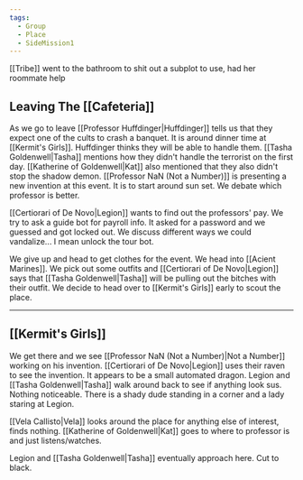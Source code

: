 ```yaml
---
tags:
  - Group
  - Place
  - SideMission1
---
```

[[Tribe]] went to the bathroom to shit out a subplot to use, had her roommate help
## Leaving The [[Cafeteria]]
As we go to leave [[Professor Huffdinger|Huffdinger]] tells us that they expect one of the cults to crash a banquet. It is around dinner time at [[Kermit's Girls]].  Huffdinger thinks they will be able to handle them. [[Tasha Goldenwell|Tasha]] mentions how they didn't handle the terrorist on the first day. [[Katherine of Goldenwell|Kat]] also mentioned that they also didn't stop the shadow demon.
[[Professor NaN (Not a Number)]] is presenting a new invention at this event. It is to start around sun set. We debate which professor is better.

[[Certiorari of De Novo|Legion]] wants to find out the professors' pay.
We try to ask a guide bot for payroll info. It asked for a password and we guessed and got locked out. We discuss different ways we could vandalize... I mean unlock the tour bot. 

We give up and head to get clothes for the event. We head into [[Acient Marines]]. We pick out some outfits and [[Certiorari of De Novo|Legion]] says that [[Tasha Goldenwell|Tasha]] will be pulling out the bitches with their outfit. We decide to head over to [[Kermit's Girls]] early to scout the place.

---
## [[Kermit's Girls]]
We get there and we see [[Professor NaN (Not a Number)|Not a Number]] working on his invention. [[Certiorari of De Novo|Legion]] uses their raven to see the invention. It appears to be a small automated dragon. Legion and [[Tasha Goldenwell|Tasha]] walk around back to see if anything look sus. Nothing noticeable. There is a shady dude standing in a corner and a lady staring at Legion.

[[Vela Callisto|Vela]] looks around the place for anything else of interest, finds nothing. [[Katherine of Goldenwell|Kat]] goes to where to professor is and just listens/watches.

Legion and [[Tasha Goldenwell|Tasha]] eventually approach here. Cut to black.
